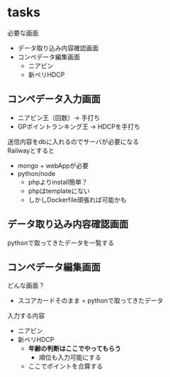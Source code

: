 # tasks

必要な画面
- データ取り込み内容確認画面
- コンペデータ編集画面
  - ニアピン
  - 新ペリHDCP


## コンペデータ入力画面
- ニアピン王（回数）-> 手打ち
- GPポイントランキング王 -> HDCPを手打ち


送信内容をdbに入れるのでサーバが必要になる  
Railwayとすると
- mongo + webAppが必要
- python/node
  - phpよりinstall簡単？
  - phpはtemplateにない
  - しかしDockerfile頑張れば可能かも


## データ取り込み内容確認画面

pythonで取ってきたデータを一覧する

## コンペデータ編集画面

どんな画面？

- スコアカードそのまま = pythonで取ってきたデータ

入力する内容
- ニアピン
- 新ペリHDCP
  - **年齢の判断はここでやってもらう**
    - 順位も入力可能にする
  - ここでポイントを合算する
